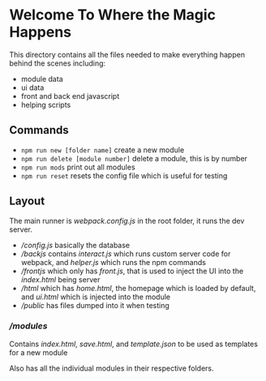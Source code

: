 # Welcome To Where the **Magic** Happens

This directory contains all the files needed to make everything happen behind the scenes including:
- module data
- ui data
- front and back end javascript
- helping scripts

## Commands

- `npm run new [folder name]` create a new module
- `npm run delete [module number]` delete a module, this is by number
-  `npm run mods` print out all modules
- `npm run reset` resets the config file which is useful for testing

## Layout

The main runner is *webpack.config.js* in the root folder, it runs the dev server.

- */config.js* basically the database
- */backjs* contains *interact.js* which runs custom server code for webpack, and *helper.js* which runs the npm commands
- */frontjs* which only has *front.js*, that is used to inject the UI into the *index.html* being server
- */html* which has *home.html*, the homepage which is loaded by default, and *ui.html* which is injected into the module
- */public* has files dumped into it when testing

### */modules*

Contains *index.html*, *save.html*, and *template.json* to be used as templates for a new module

Also has all the individual modules in their respective folders.
